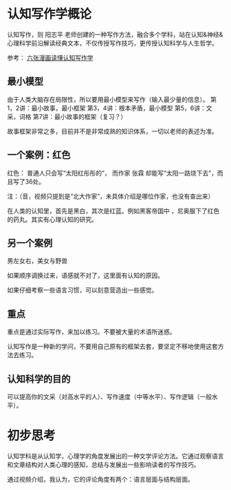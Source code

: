 # 认知写作学概论

认知写作，则 阳志平 老师创建的一种写作方法，融合多个学科，站在认知&神经&心理科学前沿解读经典文本，不仅传授写作技巧，更传授认知科学与人生哲学。

参考：
[六张漫画读懂认知写作学](http://www.sohu.com/a/145518746_380923)

## 最小模型
由于人类大脑存在局限性，所以要用最小模型来写作（输入最少量的信息）。
第1，2讲：最小故事，最小框架
第3，4讲：根本矛盾，最小模型
第5，6讲：文采，词格
第7讲：最小故事的框架（复习？）

故事框架非常之多，目前并不是非常成熟的知识体系，一切以老师的表述为准。

## 一个案例：红色
红色：
普通人只会写“太阳红彤彤的”， 而作家 张霖 却能写“太阳一路烧下去”，而且写了36处。

注：（音，视频只提到是“北大作家”，未具体介绍是哪位作家，也没有查出来）

在人类的认知里，首先是黑白，其次是红蓝。例如黑客帝国中 ，尼奥服下了红色的药丸。其实有心理认知的研究。

## 另一个案例

男左女右，美女与野兽

如果顺序调换过来，语感就不对了，这里面有认知的原因。

如果仔细考察一些语言习惯，可以刻意营造出一些感觉。

## 重点
重点是通过实际写作，来加以练习。不要被大量的术语所迷惑。

认知写作是一种新的学问，不要用自己原有的框架去套，要坚定不移地使用这套方法去练习。

## 认知科学的目的
可以提高你的文采（对高水平的人）、写作速度（中等水平）、写作逻辑（一般水平）。

# 初步思考
认知学科是从认知学，心理学的角度发展出的一种文学评论方法。它通过观察语言和文章结构对人类心理的感知，总结与发展出一些影响读者的写作技巧。

通过视频介绍，我认为，它的评论角度有两个：语言层面与结构层面。
